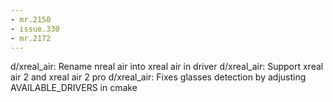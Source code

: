 ```yaml
---
- mr.2150
- issue.330
- mr.2172
---
```

d/xreal_air: Rename nreal air into xreal air in driver
d/xreal_air: Support xreal air 2 and xreal air 2 pro
d/xreal_air: Fixes glasses detection by adjusting AVAILABLE_DRIVERS in cmake